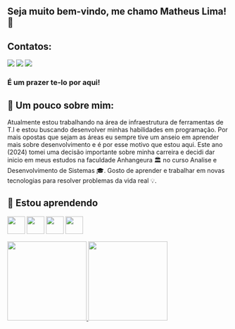 ## Seja muito bem-vindo, me chamo Matheus Lima! 👋

## Contatos:
<div>
<a href="https://instagram.com/eusoumathlima" target="_blank"><img loading="lazy" src="https://img.shields.io/badge/-Instagram-%23E4405F?style=for-the-badge&logo=instagram&logoColor=white" target="_blank"></a>
<a href = "mailto:liima.matheuss@hotmail.com"><img loading="lazy" src="https://img.shields.io/badge/Email-D14836?style=for-the-badge&logo=gmail&logoColor=white" target="_blank"></a>
<a href="https://www.linkedin.com/in/matheus-lima-704744124" target="_blank"><img loading="lazy" src="https://img.shields.io/badge/-LinkedIn-%230077B5?style=for-the-badge&logo=linkedin&logoColor=white" target="_blank"></a>   
</div>

### É um prazer te-lo por aqui! 

## 🔭 Um pouco sobre mim:

Atualmente estou trabalhando na área de infraestrutura de ferramentas de T.I e estou buscando desenvolver minhas habilidades em programação. Por mais opostas que sejam as áreas eu sempre tive um anseio em aprender mais sobre desenvolvimento e é por esse motivo que estou aqui. Este ano (2024) tomei uma decisão importante sobre minha carreira e decidi dar inicio em meus estudos na faculdade Anhangeura 🏛 no curso Analise e Desenvolvimento de Sistemas 🎓. Gosto de aprender e trabalhar em novas tecnologias para resolver problemas da vida real 💡.

## 🌱 Estou aprendendo
  <img loading="lazy" src="https://cdn.jsdelivr.net/gh/devicons/devicon@latest/icons/javascript/javascript-original.svg" width="40" height="40"/> <img loading="lazy" src="https://cdn.jsdelivr.net/gh/devicons/devicon@latest/icons/java/java-original-wordmark.svg" width="40" height="40"/> <img loading="lazy" src="https://cdn.jsdelivr.net/gh/devicons/devicon@latest/icons/git/git-original.svg" width="40" height="40"/> <img loading="lazy" src="https://cdn.jsdelivr.net/gh/devicons/devicon@latest/icons/github/github-original.svg" width="40" height="40"/>
          
          


<div>
<a href="https://github.com/seu-usuário-aqui">
<img loading="lazy" height="180em" src="https://github-readme-stats.vercel.app/api/top-langs/?username=mathlima&layout=compact&langs_count=7&theme=dracula"/>
<img loading="lazy" height="180em" src="https://github-readme-stats.vercel.app/api?username=mathlima&show_icons=true&theme=dracula&include_all_commits=true&count_private=true"/>
</div>
